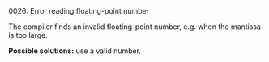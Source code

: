 <!doctype html>
<html lang="es">
<head>
	<title>Mensajes de Error</title>
	<meta charset="utf-8">
	<meta http-equiv="X-UA-Compatible" content="IE=edge">
	<meta name="viewport" content="width=device-width, initial-scale=1">
	<link rel="stylesheet" type="text/css" href="../../../style/style.css">
</head>
<body>
0026: Error reading floating-point number

The compiler finds an invalid floating-point number, e.g. when the mantissa is too large.

**Possible solutions:** use a valid number.

<script src="../../../js/main.min.js"></script>